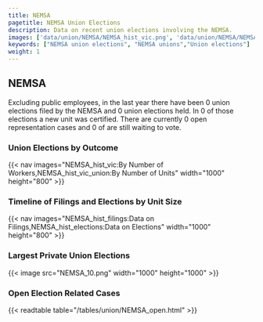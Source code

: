 ```yaml
---
title: NEMSA
pagetitle: NEMSA Union Elections
description: Data on recent union elections involving the NEMSA.
images: ['data/union/NEMSA/NEMSA_hist_vic.png', 'data/union/NEMSA/NEMSA_hist_size.png', 'data/union/NEMSA/NEMSA_10.png']
keywords: ["NEMSA union elections", "NEMSA unions","Union elections"]
weight: 1
---
```

##  NEMSA

Excluding public employees, in the last year there have been 0 union elections filed by the NEMSA and 0 union elections held. In 0 of those elections a new unit was certified. There are currently 0 open representation cases and 0 of are still waiting to vote.

### Union Elections by Outcome
{{< nav images="NEMSA_hist_vic:By Number of Workers,NEMSA_hist_vic_union:By Number of Units" width="1000" height="800" >}}

### Timeline of Filings and Elections by Unit Size
{{< nav images="NEMSA_hist_filings:Data on Filings,NEMSA_hist_elections:Data on Elections" width="1000" height="800" >}}

### Largest Private Union Elections
{{< image src="NEMSA_10.png" width="1000" height="1000"  >}}

### Open Election Related Cases
{{< readtable table="/tables/union/NEMSA_open.html" >}}

